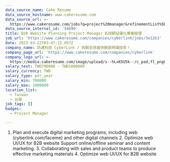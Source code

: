 ```yaml
---
data_source_name: Cake Resume
data_source_hostname: www.cakeresume.com
data_source_url: >-
  https://www.cakeresume.com/jobs?q=project%20manager&refinementList%5Blang_name%5D%5B0%5D=English&refinementList%5Bsalary_type%5D=per_year&range%5Bsalary_range%5D%5Bmin%5D=1000000&page=2
data_source_internal_id: '54699'
title: B2B Website Planning Project Manager B2B網站優化專案經理
job_url: 'https://www.cakeresume.com/companies/cyberlink/jobs/5e12b3'
date: 2023-03-22T03:47:22.057Z
company_name: 訊連科技 CyberLink / 挑戰全球最快臉部辨識技術！
company_page_url: 'https://www.cakeresume.com/companies/cyberlink'
company_logo_url: >-
  https://media.cakeresume.com/image/upload/s--hLxK5U5k--/c_pad,fl_png8,h_200,w_200/v1636898343/lslsfuiu8ioymtj2guye.png
salary_text: TWD700000 - TWD1000000
salary_currency: TWD
salary_type: per_year
salary_min: 700000
salary_max: 1000000
location_list:
  - Taiwan
  - 台灣
job_tags: []
badges:
  - Project Manager

---
```


1. Plan and execute digital marketing programs, including web (cyberlink.com/faceme) and other digital channels 2. Optimize web UI/UX for B2B website Support online/offline seminar and content marketing. 3. Collaborating with sales and product teams to produce effective marketing materials 4. Optimize web UI/UX for B2B website